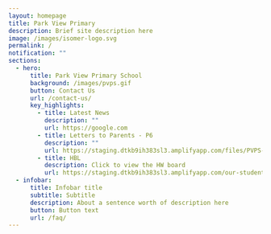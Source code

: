 ```yaml
---
layout: homepage
title: Park View Primary
description: Brief site description here
image: /images/isomer-logo.svg
permalink: /
notification: ""
sections:
  - hero:
      title: Park View Primary School
      background: /images/pvps.gif
      button: Contact Us
      url: /contact-us/
      key_highlights:
        - title: Latest News
          description: ""
          url: https://google.com
        - title: Letters to Parents - P6
          description: ""
          url: https://staging.dtkb9ih383sl3.amplifyapp.com/files/PVPS-2022-16.pdf
        - title: HBL
          description: Click to view the HW board
          url: https://staging.dtkb9ih383sl3.amplifyapp.com/our-students/homework-board-p1-n-p2/
  - infobar:
      title: Infobar title
      subtitle: Subtitle
      description: About a sentence worth of description here
      button: Button text
      url: /faq/
---
```

